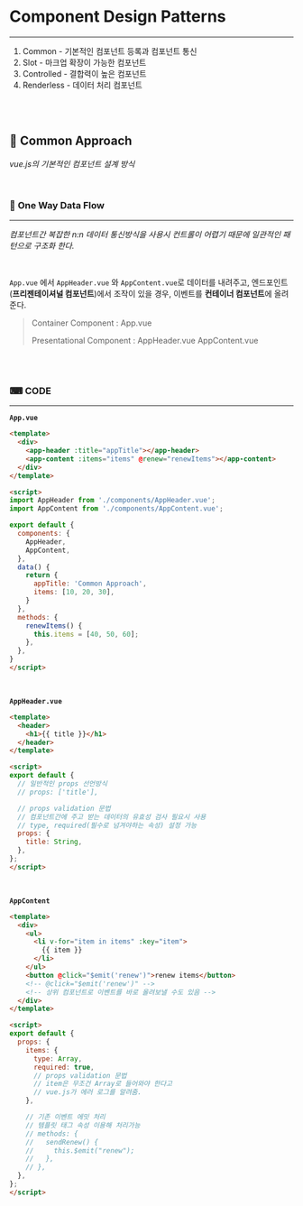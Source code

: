 # Component Design Patterns
---

1. Common - 기본적인 컴포넌트 등록과 컴포넌트 통신
2. Slot - 마크업 확장이 가능한 컴포넌트
3. Controlled - 결합력이 높은 컴포넌트
4. Renderless - 데이터 처리 컴포넌트 

<br/>
<br/>

## 🍕 Common Approach

*vue.js의 기본적인 컴포넌트 설계 방식*

<br/>

### 🍺 **One Way Data Flow**
---

*컴포넌트간 복잡한 n:n 데이터 통신방식을 사용시 컨트롤이 어렵기 때문에 일관적인 패턴으로 구조화 한다.*

<br/>

`App.vue` 에서 `AppHeader.vue` 와 `AppContent.vue`로 데이터를 내려주고, 엔드포인트(**프리젠테이셔널 컴포넌트**)에서 조작이 있을 경우, 이벤트를 **컨테이너 컴포넌트**에 올려준다.

> Container Component : App.vue 
> 
> Presentational Component : AppHeader.vue AppContent.vue

<br/>
<br/>

### ⌨ CODE
---

**`App.vue`**
```html
<template>
  <div>
    <app-header :title="appTitle"></app-header>
    <app-content :items="items" @renew="renewItems"></app-content>
  </div>
</template>

<script>
import AppHeader from './components/AppHeader.vue';
import AppContent from './components/AppContent.vue';

export default {
  components: {
    AppHeader,
    AppContent,
  },
  data() {
    return {
      appTitle: 'Common Approach',
      items: [10, 20, 30],
    }
  },
  methods: {
    renewItems() {
      this.items = [40, 50, 60];
    },
  },
}
</script>
```

<br/>

**`AppHeader.vue`**
```html
<template>
  <header>
    <h1>{{ title }}</h1>
  </header>
</template>

<script>
export default {
  // 일반적인 props 선언방식
  // props: ['title'],

  // props validation 문법
  // 컴포넌트간에 주고 받는 데이터의 유효성 검사 필요시 사용
  // type, required(필수로 넘겨야하는 속성) 설정 가능
  props: {
    title: String,
  },
};
</script>
```

<br/>

**`AppContent`**
```html
<template>
  <div>
    <ul>
      <li v-for="item in items" :key="item">
        {{ item }}
      </li>
    </ul>
    <button @click="$emit('renew')">renew items</button>
    <!-- @click="$emit('renew')" -->
    <!-- 상위 컴포넌트로 이벤트를 바로 올려보낼 수도 있음 -->
  </div>
</template>

<script>
export default {
  props: {
    items: {
      type: Array,
      required: true,
      // props validation 문법
      // item은 무조건 Array로 들어와야 한다고
      // vue.js가 에러 로그를 알려줌.
    },

    // 기존 이벤트 에밋 처리
    // 템플릿 태그 속성 이용해 처리가능
    // methods: {
    //   sendRenew() {
    //     this.$emit("renew");
    //   },
    // },
  },
};
</script>
```

<br/>
<br/>
<br/>

